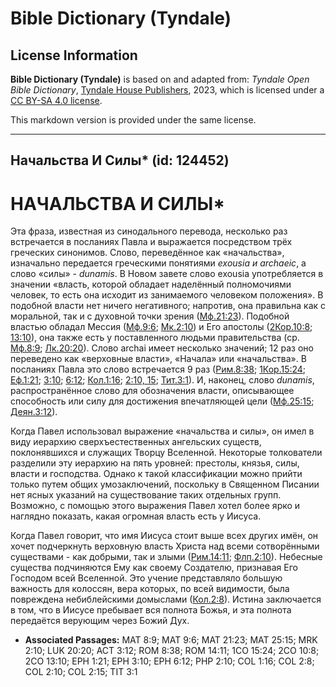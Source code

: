 # Bible Dictionary (Tyndale)

## License Information

**Bible Dictionary (Tyndale)** is based on and adapted from: _Tyndale Open Bible Dictionary_, [Tyndale House Publishers](https://tyndaleopenresources.com/), 2023, which is licensed under a [CC BY-SA 4.0 license](https://creativecommons.org/licenses/by-sa/4.0/legalcode.en).

This markdown version is provided under the same license.



--------------------------------

## Начальства И Силы* (id: 124452)

НАЧАЛЬСТВА И СИЛЫ\*
===================

Эта фраза, известная из синодального перевода, несколько раз встречается в посланиях Павла и выражается посредством трёх греческих синонимов. Слово, переведённое как «начальства», изначально передается греческими понятиями *exousia и archaeic*, а слово «силы» \- *dunamis*. В Новом завете слово exousia употребляется в значении «власть, которой обладает наделённый полномочиями человек, то есть она исходит из занимаемого человеком положения». В подобной власти нет ничего негативного; напротив, она правильна как с моральной, так и с духовной точки зрения ([Мф.21:23](https://ref.ly/Matt21:23)). Подобной властью обладал Мессия ([Мф.9:6](https://ref.ly/Matt9:6); [Мк.2:10](https://ref.ly/Mark2:10)) и Его апостолы ([2Кор.10:8](https://ref.ly/2Cor10:8); [13:10](https://ref.ly/2Cor13:10)), она также есть у поставленного людьми правительства (ср. [Мф.8:9](https://ref.ly/Matt8:9); [Лк.20:20](https://ref.ly/Luke20:20)). Слово archai имеет несколько значений; 12 раз оно переведено как «верховные власти», «Начала» или «начальства». В посланиях Павла это слово встречается 9 раз ([Рим.8:38](https://ref.ly/Rom8:38); [1Кор.15:24](https://ref.ly/1Cor15:24); [Еф.1:21](https://ref.ly/Eph1:21); [3:10](https://ref.ly/Eph3:10); [6:12](https://ref.ly/Eph6:12); [Кол.1:16](https://ref.ly/Col1:16); [2:10, 15](https://ref.ly/Col2:10); [Тит.3:1](https://ref.ly/Titus3:1)). И, наконец, слово *dunamis*, распространённое слово для обозначения власти, описывающее способность или силу для достижения впечатляющей цели ([Мф.25:15](https://ref.ly/Matt25:15); [Деян.3:12](https://ref.ly/Acts3:12)).

Когда Павел использовал выражение «начальства и силы», он имел в виду иерархию сверхъестественных ангельских существ, поклонявшихся и служащих Творцу Вселенной. Некоторые толкователи разделили эту иерархию на пять уровней: престолы, князья, силы, власти и господства. Однако к такой классификации можно прийти только путем общих умозаключений, поскольку в Священном Писании нет ясных указаний на существование таких отдельных групп. Возможно, с помощью этого выражения Павел хотел более ярко и наглядно показать, какая огромная власть есть у Иисуса.

Когда Павел говорит, что имя Иисуса стоит выше всех других имён, он хочет подчеркнуть верховную власть Христа над всеми сотворёнными существами \- как добрыми, так и злыми ([Рим.14:11](https://ref.ly/Rom14:11); [Флп.2:10](https://ref.ly/Phil2:10)). Небесные существа подчиняются Ему как своему Создателю, признавая Его Господом всей Вселенной. Это учение представляло большую важность для колоссян, вера которых, по всей видимости, была повреждена небиблейскими домыслами ([Кол.2:8](https://ref.ly/Col2:8)). Истина заключается в том, что в Иисусе пребывает вся полнота Божья, и эта полнота передаётся верующим через Божий Дух.

* **Associated Passages:** MAT 8:9; MAT 9:6; MAT 21:23; MAT 25:15; MRK 2:10; LUK 20:20; ACT 3:12; ROM 8:38; ROM 14:11; 1CO 15:24; 2CO 10:8; 2CO 13:10; EPH 1:21; EPH 3:10; EPH 6:12; PHP 2:10; COL 1:16; COL 2:8; COL 2:10; COL 2:15; TIT 3:1

